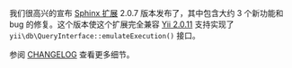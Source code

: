 我们很高兴的宣布 [Sphinx 扩展](https://github.com/yiisoft/yii2-sphinx) 2.0.7 版本发布了，其中包含大约 3 个新功能和 bug 的修复。这个版本使这个扩展完全兼容 [Yii 2.0.11](http://www.yiiframework.com/news/123/yii-2-0-11-is-released/) 支持实现了 `yii\db\QueryInterface::emulateExecution()` 接口。

参阅 [CHANGELOG](https://github.com/yiisoft/yii2-sphinx/blob/2.0.7/CHANGELOG.md) 查看更多细节。